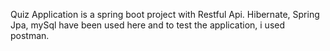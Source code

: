 Quiz Application is a spring boot project with Restful Api. Hibernate, Spring Jpa, mySql have been used here and to test the application, i used postman.
